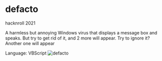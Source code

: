 # defacto

hacknroll 2021

A harmless but annoying Windows virus that displays a message box and speaks. But try to get rid of it, and 2 more will appear. Try to ignore it? Another one will appear

Language: VBScript
![defacto](https://user-images.githubusercontent.com/20024592/164676831-1520fb20-c352-4f73-a00f-0be1d13e969d.png)
